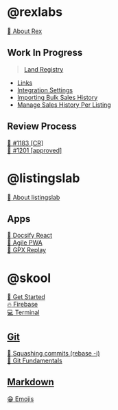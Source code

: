 
# @rexlabs

[:deciduous_tree: About Rex](https://www.rexlabs.io/)

## Work In Progress
> [Land Registry](md/rexlabs/Land_Registry/Land_Registry.md)  
- [Links](md/rexlabs/Land_Registry/Links.md)
- [Integration Settings](md/rexlabs/Land_Registry/Integration_Settings.md)
- [Importing Bulk Sales History](md/rexlabs/Land_Registry/Importing_Bulk_Sales_History.md)
- [Manage Sales History Per Listing](md/rexlabs/Land_Registry/Manage_Sales_History_Per_Listing.md)

## Review Process
[:floppy_disk: #1183 [CR]](md/rexlabs/gh/1183.md)  
[:floppy_disk: #1201 [approved]](md/rexlabs/gh/1201.md)  


# @listingslab
[:seedling:  About listingslab](md/listingslab/listingslab.md)

## Apps
[:rocket: Docsify React](md/listingslab/Docsify_React.md)  
[:rocket: Agile PWA](https://agile-pwa.listingslab.com)  
[:rocket: GPX Replay](https://gpx-replay.com)  

# @skool
[:notebook: Get Started](md/skool/tutorial/Get_Started.md)  
[:fire: Firebase](md/skool/Firebase.md)  
[:computer: Terminal](md/skool/Terminal.md)  

## [Git](md/skool/git/git_fundamentals.md)
[:octopus: Squashing commits (rebase -i)](md/skool/git/git_rebase_interactive.md)  
[:octopus: Git Fundamentals](md/skool/git/git_fundamentals.md)  

## [Markdown](md/skool/markdown/Markdown_Cheatsheet.md)
[:grin: Emojis](md/skool/markdown/Emojis.md)  
